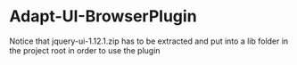 # Adapt-UI-BrowserPlugin
Notice that jquery-ui-1.12.1.zip has to be extracted and put into a lib folder in the project root in order to use the plugin
